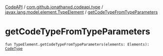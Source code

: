[CodeAPI](../../index.md) / [com.github.jonathanxd.codeapi.type](../index.md) / [javax.lang.model.element.TypeElement](index.md) / [getCodeTypeFromTypeParameters](.)

# getCodeTypeFromTypeParameters

`fun TypeElement.getCodeTypeFromTypeParameters(elements: Elements): `[`CodeType`](../-code-type/index.md)